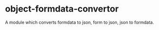 # object-formdata-convertor
A module which converts formdata to json, form to json, json to formdata.
